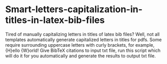 # Smart-letters-capitalization-in-titles-in-latex-bib-files
Tired of manually capitalizing letters in titles of latex bib files? Well, not all templates automatically generate capitalized letters in titles for pdfs. Some require surrounding uppercase letters with curly brackets, for example, {H}ello {W}orld! Give BibTeX citations to input txt file, run this script which will do it for you automatically and generate the results to output txt file.
